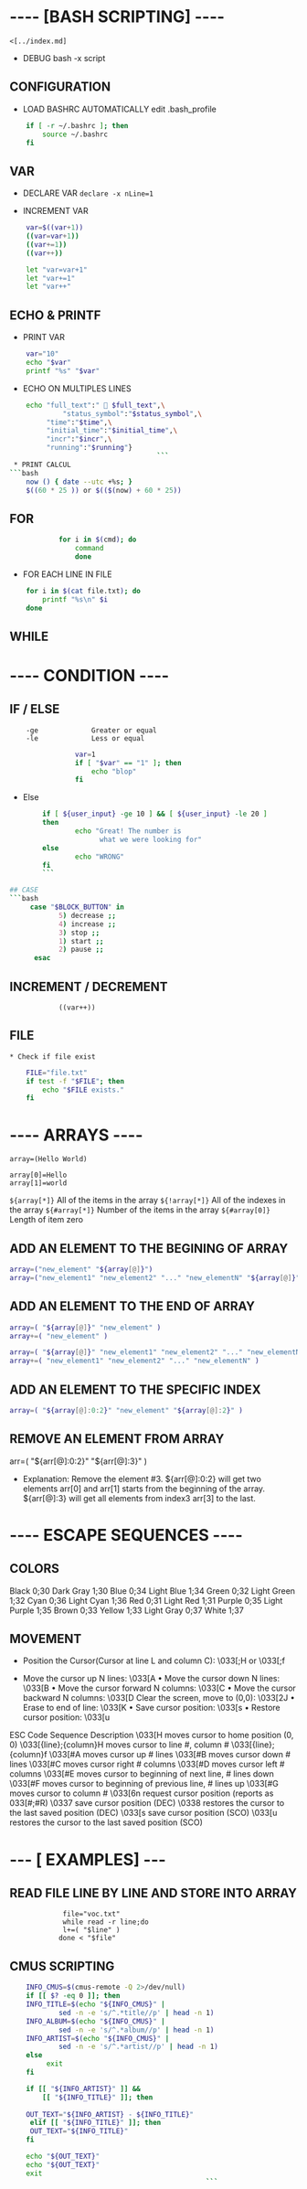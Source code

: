 # ---- [BASH SCRIPTING] ----

	<[../index.md]

* DEBUG				bash -x script
## CONFIGURATION

* LOAD BASHRC AUTOMATICALLY
	edit .bash_profile
```sh
	if [ -r ~/.bashrc ]; then
		source ~/.bashrc 
	fi
```

## VAR
* DECLARE VAR
	`declare -x nLine=1`

* INCREMENT VAR
```sh
	var=$((var+1))
	((var=var+1))
	((var+=1))
	((var++))

	let "var=var+1"
	let "var+=1"
	let "var++"
```

## ECHO & PRINTF
* PRINT VAR 
```sh
	var="10"
	echo "$var"
	printf "%s" "$var"	
```
 * ECHO ON MULTIPLES LINES 
```sh
	echo "full_text":"  $full_text",\
             "status_symbol":"$status_symbol",\
	     "time":"$time",\
	     "initial_time":"$initial_time",\
	     "incr":"$incr",\
	     "running":"$running"}
									```
 * PRINT CALCUL
```bash
	now () { date --utc +%s; }
	$((60 * 25 )) or $(($(now) + 60 * 25))
```

## FOR 
```bash 
			for i in $(cmd); do
				command
				done 
```
* FOR EACH LINE IN FILE
```bash
	for i in $(cat file.txt); do
		printf "%s\n" $i
	done
```
		
## WHILE

# ---- CONDITION ----

## IF / ELSE 
		-ge 			Greater or equal
		-le 			Less or equal
```bash
				var=1
				if [ "$var" == "1" ]; then 
			 		echo "blop"
				fi
```
* Else 
```bash
		if [ ${user_input} -ge 10 ] && [ ${user_input} -le 20 ]
		then
				echo "Great! The number is 
                      what we were looking for"
		else 
				echo "WRONG"
		fi
		```

## CASE
```bash
	 case "$BLOCK_BUTTON" in
			5) decrease ;;
			4) increase ;;
			3) stop ;;
			1) start ;;
			2) pause ;;
	  esac 
```
## INCREMENT / DECREMENT 
				((var++))

## FILE
	* Check if file exist 
```bash
	FILE="file.txt"
	if test -f "$FILE"; then
		echo "$FILE exists."
	fi
```

#  ---- ARRAYS ----
`array=(Hello World)`

`array[0]=Hello`							
`array[1]=world`

`${array[*]}`										All of the items in the array
`${!array[*]}`									All of the indexes in the array
`${#array[*]}`									Number of the items in the array
`${#array[0]}`									Length of item zero


## ADD AN ELEMENT TO THE BEGINING OF ARRAY
```bash
array=("new_element" "${array[@]}") 					
array=("new_element1" "new_element2" "..." "new_elementN" "${array[@]}")
```

## ADD AN ELEMENT TO THE END OF ARRAY 
```bash
array=( "${array[@]}" "new_element" )
array+=( "new_element" )

array=( "${array[@]}" "new_element1" "new_element2" "..." "new_elementN") 
array+=( "new_element1" "new_element2" "..." "new_elementN" )
```

##  ADD AN ELEMENT TO THE SPECIFIC INDEX 
```bash
array=( "${array[@]:0:2}" "new_element" "${array[@]:2}" )
```

## REMOVE AN ELEMENT FROM ARRAY 
arr=( "${arr[@]:0:2}" "${arr[@]:3}" )

* Explanation: Remove the element #3.
		 ${arr[@]:0:2} will get two elements arr[0] and arr[1] starts from the beginning of the array.
		 ${arr[@]:3} will get all elements from index3 arr[3] to the last.
							 

# ---- ESCAPE SEQUENCES ----

## COLORS
Black       0;30     Dark Gray     1;30
Blue        0;34     Light Blue    1;34
Green       0;32     Light Green   1;32
Cyan        0;36     Light Cyan    1;36
Red         0;31     Light Red     1;31
Purple      0;35     Light Purple  1;35
Brown       0;33     Yellow        1;33
Light Gray  0;37     White         1;37

## MOVEMENT	
* Position the Cursor(Cursor at line L 
   and column C): 											\033[<L>;<C>H or \033[<L>;<C>f 

* Move the cursor up N lines:		\033[<N>A
• Move the cursor down N lines:		\033[<N>B
• Move the cursor forward N columns:	\033[<N>C
• Move the cursor backward N columns:	\033[<N>D
 Clear the screen, move to (0,0):	\033[2J
• Erase to end of line:			\033[K
• Save cursor position:			\033[s
• Restore cursor position:		\033[u
																																		
ESC Code Sequence    Description
\033[H                moves cursor to home position (0, 0)
\033[{line};{column}H moves cursor to line #, column #
\033[{line};{column}f
\033[#A               moves cursor up # lines
\033[#B               moves cursor down # lines
\033[#C               moves cursor right # columns
\033[#D               moves cursor left # columns
\033[#E               moves cursor to beginning of next line, # lines down
\033[#F               moves cursor to beginning of previous line, # lines up
\033[#G               moves cursor to column #
\033[6n               request cursor position (reports as 033[#;#R)
\0337                 save cursor position (DEC)
\0338                 restores the cursor to the last saved position (DEC)
\033[s                save cursor position (SCO)
\033[u                restores the cursor to the last saved position (SCO)
			
# --- [ EXAMPLES] ---
## READ FILE LINE BY LINE AND STORE INTO ARRAY
```bassh
			 file="voc.txt"
			 while read -r line;do
			 l+=( "$line" )
			done < "$file"
 ```

## CMUS SCRIPTING
```bash
	INFO_CMUS=$(cmus-remote -Q 2>/dev/null)
	if [[ $? -eq 0 ]]; then
	INFO_TITLE=$(echo "${INFO_CMUS}" | 
            sed -n -e 's/^.*title//p' | head -n 1)
	INFO_ALBUM=$(echo "${INFO_CMUS}" | 
            sed -n -e 's/^.*album//p' | head -n 1)
	INFO_ARTIST=$(echo "${INFO_CMUS}" |
            sed -n -e 's/^.*artist//p' | head -n 1)
	else
		 exit
	fi

	if [[ "${INFO_ARTIST}" ]] && 
        [[ "${INFO_TITLE}" ]]; then
	
    OUT_TEXT="${INFO_ARTIST} - ${INFO_TITLE}"
	 elif [[ "${INFO_TITLE}" ]]; then
	 OUT_TEXT="${INFO_TITLE}"
	fi

	echo "${OUT_TEXT}"
	echo "${OUT_TEXT}"
	exit
												```
	
